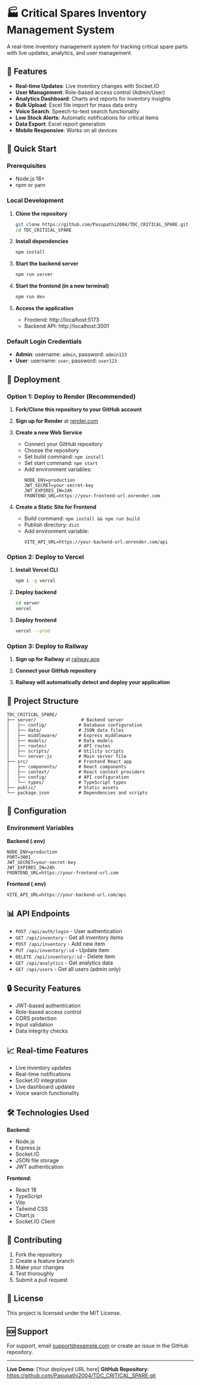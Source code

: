 # 🏭 Critical Spares Inventory Management System

A real-time inventory management system for tracking critical spare parts with live updates, analytics, and user management.

## 🌟 Features

- **Real-time Updates**: Live inventory changes with Socket.IO
- **User Management**: Role-based access control (Admin/User)
- **Analytics Dashboard**: Charts and reports for inventory insights
- **Bulk Upload**: Excel file import for mass data entry
- **Voice Search**: Speech-to-text search functionality
- **Low Stock Alerts**: Automatic notifications for critical items
- **Data Export**: Excel report generation
- **Mobile Responsive**: Works on all devices

## 🚀 Quick Start

### Prerequisites
- Node.js 18+ 
- npm or yarn

### Local Development

1. **Clone the repository**
   ```bash
   git clone https://github.com/Pasupathi2004/TDC_CRITICAL_SPARE.git
   cd TDC_CRITICAL_SPARE
   ```

2. **Install dependencies**
   ```bash
   npm install
   ```

3. **Start the backend server**
   ```bash
   npm run server
   ```

4. **Start the frontend (in a new terminal)**
   ```bash
   npm run dev
   ```

5. **Access the application**
   - Frontend: http://localhost:5173
   - Backend API: http://localhost:3001

### Default Login Credentials
- **Admin**: username: `admin`, password: `admin123`
- **User**: username: `user`, password: `user123`

## 🚀 Deployment

### Option 1: Deploy to Render (Recommended)

1. **Fork/Clone this repository to your GitHub account**

2. **Sign up for Render** at [render.com](https://render.com)

3. **Create a new Web Service**
   - Connect your GitHub repository
   - Choose the repository
   - Set build command: `npm install`
   - Set start command: `npm start`
   - Add environment variables:
     ```
     NODE_ENV=production
     JWT_SECRET=your-secret-key
     JWT_EXPIRES_IN=24h
     FRONTEND_URL=https://your-frontend-url.onrender.com
     ```

4. **Create a Static Site for Frontend**
   - Build command: `npm install && npm run build`
   - Publish directory: `dist`
   - Add environment variable:
     ```
     VITE_API_URL=https://your-backend-url.onrender.com/api
     ```

### Option 2: Deploy to Vercel

1. **Install Vercel CLI**
   ```bash
   npm i -g vercel
   ```

2. **Deploy backend**
   ```bash
   cd server
   vercel
   ```

3. **Deploy frontend**
   ```bash
   vercel --prod
   ```

### Option 3: Deploy to Railway

1. **Sign up for Railway** at [railway.app](https://railway.app)

2. **Connect your GitHub repository**

3. **Railway will automatically detect and deploy your application**

## 📁 Project Structure

```
TDC_CRITICAL_SPARE/
├── server/                 # Backend server
│   ├── config/            # Database configuration
│   ├── data/              # JSON data files
│   ├── middleware/        # Express middleware
│   ├── models/            # Data models
│   ├── routes/            # API routes
│   ├── scripts/           # Utility scripts
│   └── server.js          # Main server file
├── src/                   # Frontend React app
│   ├── components/        # React components
│   ├── context/           # React context providers
│   ├── config/            # API configuration
│   └── types/             # TypeScript types
├── public/                # Static assets
└── package.json           # Dependencies and scripts
```

## 🔧 Configuration

### Environment Variables

**Backend (.env)**
```env
NODE_ENV=production
PORT=3001
JWT_SECRET=your-secret-key
JWT_EXPIRES_IN=24h
FRONTEND_URL=https://your-frontend-url.com
```

**Frontend (.env)**
```env
VITE_API_URL=https://your-backend-url.com/api
```

## 📊 API Endpoints

- `POST /api/auth/login` - User authentication
- `GET /api/inventory` - Get all inventory items
- `POST /api/inventory` - Add new item
- `PUT /api/inventory/:id` - Update item
- `DELETE /api/inventory/:id` - Delete item
- `GET /api/analytics` - Get analytics data
- `GET /api/users` - Get all users (admin only)

## 🔒 Security Features

- JWT-based authentication
- Role-based access control
- CORS protection
- Input validation
- Data integrity checks

## 📈 Real-time Features

- Live inventory updates
- Real-time notifications
- Socket.IO integration
- Live dashboard updates
- Voice search functionality

## 🛠️ Technologies Used

**Backend:**
- Node.js
- Express.js
- Socket.IO
- JSON file storage
- JWT authentication

**Frontend:**
- React 18
- TypeScript
- Vite
- Tailwind CSS
- Chart.js
- Socket.IO Client

## 🤝 Contributing

1. Fork the repository
2. Create a feature branch
3. Make your changes
4. Test thoroughly
5. Submit a pull request

## 📄 License

This project is licensed under the MIT License.

## 🆘 Support

For support, email support@example.com or create an issue in the GitHub repository.

---

**Live Demo**: [Your deployed URL here]
**GitHub Repository**: https://github.com/Pasupathi2004/TDC_CRITICAL_SPARE.git